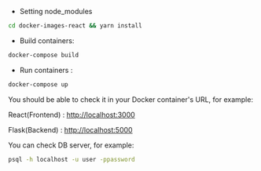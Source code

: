 - Setting node_modules

```bash
cd docker-images-react && yarn install
```

- Build containers:

```bash
docker-compose build
```

- Run containers :

```bash
docker-compose up
```

You should be able to check it in your Docker container's URL, for example:

React(Frontend) : <a href="http://localhost:3000" target="_blank">http://localhost:3000</a>

Flask(Backend) : <a href="http://localhost:5000" target="_blank">http://localhost:5000</a>

You can check DB server, for example:

```bash
psql -h localhost -u user -ppassword
```

